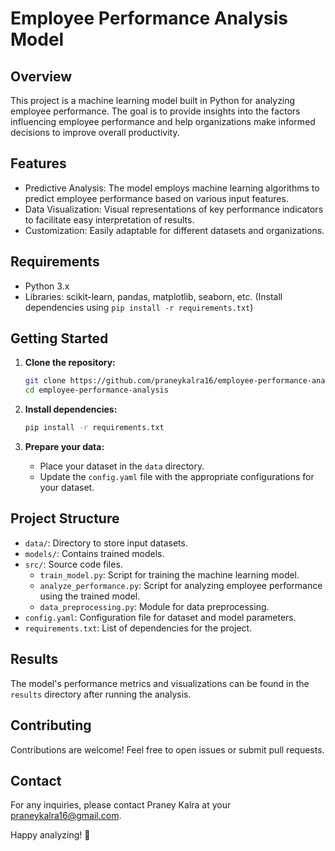 # Employee Performance Analysis Model

## Overview

This project is a machine learning model built in Python for analyzing employee performance. The goal is to provide insights into the factors influencing employee performance and help organizations make informed decisions to improve overall productivity.

## Features

- Predictive Analysis: The model employs machine learning algorithms to predict employee performance based on various input features.
- Data Visualization: Visual representations of key performance indicators to facilitate easy interpretation of results.
- Customization: Easily adaptable for different datasets and organizations.

## Requirements

- Python 3.x
- Libraries: scikit-learn, pandas, matplotlib, seaborn, etc. (Install dependencies using `pip install -r requirements.txt`)

## Getting Started

1. **Clone the repository:**

    ```bash
    git clone https://github.com/praneykalra16/employee-performance-analysis.git
    cd employee-performance-analysis
    ```

2. **Install dependencies:**

    ```bash
    pip install -r requirements.txt
    ```

3. **Prepare your data:**

    - Place your dataset in the `data` directory.
    - Update the `config.yaml` file with the appropriate configurations for your dataset.

## Project Structure

- `data/`: Directory to store input datasets.
- `models/`: Contains trained models.
- `src/`: Source code files.
  - `train_model.py`: Script for training the machine learning model.
  - `analyze_performance.py`: Script for analyzing employee performance using the trained model.
  - `data_preprocessing.py`: Module for data preprocessing.
- `config.yaml`: Configuration file for dataset and model parameters.
- `requirements.txt`: List of dependencies for the project.

## Results

The model's performance metrics and visualizations can be found in the `results` directory after running the analysis.

## Contributing

Contributions are welcome! Feel free to open issues or submit pull requests.

## Contact

For any inquiries, please contact Praney Kalra at your praneykalra16@gmail.com.

Happy analyzing! 🚀
